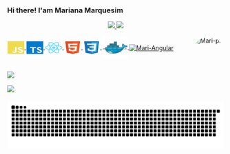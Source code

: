 ### Hi there! I'am Mariana Marquesim
<div align="center">
  <a href="https://github.com/marimarquesim">
  <img height="180em" src="https://github-readme-stats.vercel.app/api?username=marimarquesim&show_icons=true&theme=omni&include_all_commits=true&count_private=true"/>
  <img height="180em" src="https://github-readme-stats.vercel.app/api/top-langs/?username=marimarquesim&layout=compact&langs_count=7&theme=dracula"/>
</div>
<div style="display: inline_block"><br>
  <img align="center" alt="Mari-Js" height="30" width="40" src="https://raw.githubusercontent.com/devicons/devicon/master/icons/javascript/javascript-plain.svg">
  <img align="center" alt="Mari-Ts" height="30" width="40" src="https://raw.githubusercontent.com/devicons/devicon/master/icons/typescript/typescript-plain.svg">
  <img align="center" alt="Mari-React" height="30" width="40" src="https://raw.githubusercontent.com/devicons/devicon/master/icons/react/react-original.svg">
  <img align="center" alt="Mari-HTML" height="30" width="40" src="https://raw.githubusercontent.com/devicons/devicon/master/icons/html5/html5-original.svg">
  <img align="center" alt="Mari-CSS" height="30" width="40" src="https://raw.githubusercontent.com/devicons/devicon/master/icons/css3/css3-original.svg">
  <img align="center" alt="Mari-HTML" height="50" width="60" src="https://raw.githubusercontent.com/devicons/devicon/master/icons/docker/docker-original.svg">
  <img align="center" alt="Mari-Angular" height="50" width="60" src="https://cdn.jsdelivr.net/gh/devicons/devicon@latest/icons/angular/angular-original.svg" />
  <img align="right" alt="Mari-pic" height="150" style="border-radius:50px;" src="https://media.discordapp.net/attachments/895469384561209357/895469698450329661/gif-me.gif?width=540&height=540">
</div>
  
  ##
 
<div style="display: inline_block"> 
 <a href="https://www.linkedin.com/in/mariana-marquesim-neves-99a850bb/" target="_blank"><img src="https://img.shields.io/badge/-LinkedIn-%230077B5?style=for-the-badge&logo=linkedin&logoColor=white" target="_blank"></a> 
 
  <a href = "mailto:mari.marquesim@gmail.com"><img src="https://img.shields.io/badge/-Gmail-%23333?style=for-the-badge&logo=gmail&logoColor=white" target="_blank"></a>

 
  ![Snake animation](https://github.com/marimarquesim/marimarquesim/blob/output/github-contribution-grid-snake.svg)
 
</div>



